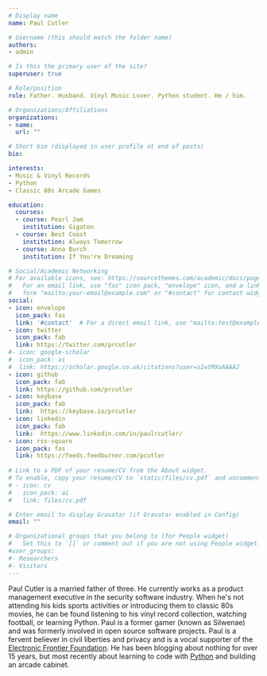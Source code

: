 ```yaml
---
# Display name
name: Paul Cutler

# Username (this should match the folder name)
authors:
- admin

# Is this the primary user of the site?
superuser: true

# Role/position
role: Father. Husband. Vinyl Music Lover. Python student. He / him.

# Organizations/Affiliations
organizations:
- name: 
  url: ""

# Short bio (displayed in user profile at end of posts)
bio: 

interests:
- Music & Vinyl Records
- Python
- Classic 80s Arcade Games

education:
  courses:
  - course: Pearl Jam
    institution: Gigaton
  - course: Best Coast
    institution: Always Tomorrow
  - course: Anna Burch
    institution: If You're Dreaming

# Social/Academic Networking
# For available icons, see: https://sourcethemes.com/academic/docs/page-builder/#icons
#   For an email link, use "fas" icon pack, "envelope" icon, and a link in the
#   form "mailto:your-email@example.com" or "#contact" for contact widget.
social:
- icon: envelope
  icon_pack: fas
  link: '#contact'  # For a direct email link, use "mailto:test@example.org".
- icon: twitter
  icon_pack: fab
  link: https://twitter.com/prcutler
#- icon: google-scholar
#  icon_pack: ai
#  link: https://scholar.google.co.uk/citations?user=sIwtMXoAAAAJ
- icon: github
  icon_pack: fab
  link: https://github.com/prcutler
- icon: keybase
  icon_pack: fab
  link:  https://keybase.io/prcutler
- icon: linkedin
  icon_pack: fab
  link:  https://www.linkedin.com/in/paulrcutler/
- icon: rss-square
  icon_pack: fas
  link: https://feeds.feedburner.com/pcutler
    
# Link to a PDF of your resume/CV from the About widget.
# To enable, copy your resume/CV to `static/files/cv.pdf` and uncomment the lines below.
# - icon: cv
#   icon_pack: ai
#   link: files/cv.pdf

# Enter email to display Gravatar (if Gravatar enabled in Config)
email: ""

# Organizational groups that you belong to (for People widget)
#   Set this to `[]` or comment out if you are not using People widget.
#user_groups:
#- Researchers
#- Visitors
---
```


Paul Cutler is a married father of three.  He currently works as a product management executive in the security
software industry.  When he's not attending his kids sports activities or introducing them to classic 80s movies,
he can be found listening to his vinyl record collection, watching football, or learning Python.  Paul is a former
gamer (known as Silwenae) and was formerly involved in open source software projects.  Paul is a fervent believer
in civil liberties and privacy and is a vocal supporter of the [Electronic Frontier Foundation](https://eff.org).
He has been blogging about nothing for over 15 years, but most recently about learning to code with 
 [Python](https://www.python.org) and building an arcade cabinet.
